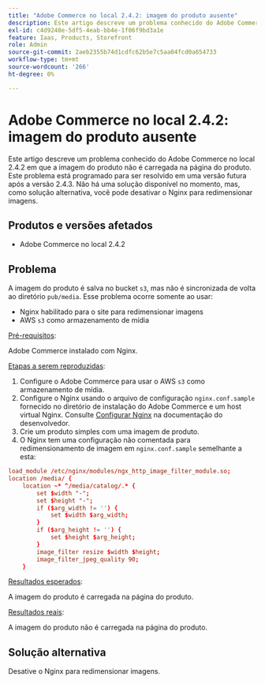 ```yaml
---
title: "Adobe Commerce no local 2.4.2: imagem do produto ausente"
description: Este artigo descreve um problema conhecido do Adobe Commerce no local 2.4.2 em que a imagem do produto não é carregada na página do produto. Este problema está programado para ser resolvido em uma versão futura após a versão 2.4.3. Não há uma solução disponível no momento, mas, como solução alternativa, você pode desativar o Nginx para redimensionar imagens.
exl-id: c4d9240e-5df5-4eab-bb4e-1f06f9bd3a1e
feature: Iaas, Products, Storefront
role: Admin
source-git-commit: 2aeb2355b74d1cdfc62b5e7c5aa04fcd0a654733
workflow-type: tm+mt
source-wordcount: '266'
ht-degree: 0%

---
```


# Adobe Commerce no local 2.4.2: imagem do produto ausente

Este artigo descreve um problema conhecido do Adobe Commerce no local 2.4.2 em que a imagem do produto não é carregada na página do produto. Este problema está programado para ser resolvido em uma versão futura após a versão 2.4.3. Não há uma solução disponível no momento, mas, como solução alternativa, você pode desativar o Nginx para redimensionar imagens.

## Produtos e versões afetados

* Adobe Commerce no local 2.4.2

## Problema

A imagem do produto é salva no bucket `s3`, mas não é sincronizada de volta ao diretório `pub/media`. Esse problema ocorre somente ao usar:

* Nginx habilitado para o site para redimensionar imagens
* AWS `s3` como armazenamento de mídia

<u>Pré-requisitos</u>:

Adobe Commerce instalado com Nginx.

<u>Etapas a serem reproduzidas</u>:

1. Configure o Adobe Commerce para usar o AWS `s3` como armazenamento de mídia.
1. Configure o Nginx usando o arquivo de configuração `nginx.conf.sample` fornecido no diretório de instalação do Adobe Commerce e um host virtual Nginx. Consulte [Configurar Nginx](https://experienceleague.adobe.com/en/docs/commerce-operations/installation-guide/prerequisites/web-server/nginx) na documentação do desenvolvedor.
1. Crie um produto simples com uma imagem de produto.
1. O Nginx tem uma configuração não comentada para redimensionamento de imagem em `nginx.conf.sample` semelhante a esta:

```conf
load_module /etc/nginx/modules/ngx_http_image_filter_module.so;
location /media/ {
    location ~* ^/media/catalog/.* {
        set $width "-";
        set $height "-";
        if ($arg_width != '') {
            set $width $arg_width;
        }
        if ($arg_height != '') {
            set $height $arg_height;
        }
        image_filter resize $width $height;
        image_filter_jpeg_quality 90;
    }
```

<u>Resultados esperados</u>:

A imagem do produto é carregada na página do produto.

<u>Resultados reais</u>:

A imagem do produto não é carregada na página do produto.

## Solução alternativa

Desative o Nginx para redimensionar imagens.
